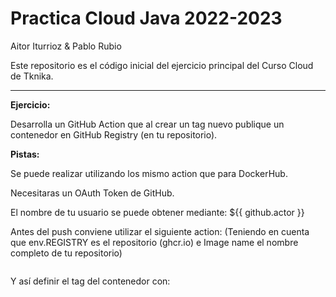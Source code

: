 # Practica Cloud Java 2022-2023

Aitor Iturrioz & Pablo Rubio

Este repositorio es el código inicial del ejercicio principal del Curso Cloud de Tknika.

---

**Ejercicio:**

Desarrolla un GitHub Action que al crear un tag nuevo publique un contenedor en GitHub Registry (en tu repositorio).

**Pistas:**

Se puede realizar utilizando los mismo action que para DockerHub.

Necesitaras un OAuth Token de GitHub.

El nombre de tu usuario se puede obtener mediante: ${{ github.actor }}

Antes del push conviene utilizar el siguiente action: (Teniendo en cuenta que env.REGISTRY es el repositorio (ghcr.io) e Image name el nombre completo de tu repositorio)

```

```

Y así definir el tag del contenedor con:

```

```

